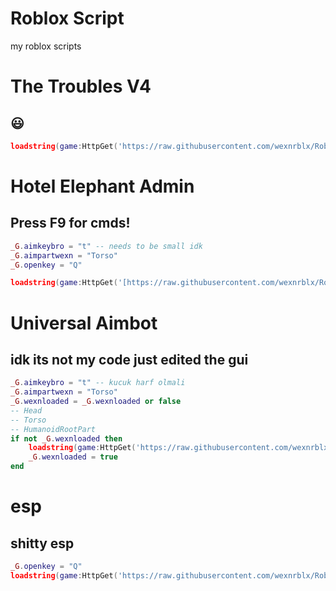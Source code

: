 # Roblox Script
my roblox scripts

# The Troubles V4

## 😃

```lua
loadstring(game:HttpGet('https://raw.githubusercontent.com/wexnrblx/RobloxScripts/main/hotelelephantadmin'))()
```

# Hotel Elephant Admin

## Press F9 for cmds!

```lua
_G.aimkeybro = "t" -- needs to be small idk
_G.aimpartwexn = "Torso"
_G.openkey = "Q"

loadstring(game:HttpGet('[https://raw.githubusercontent.com/wexnrblx/RobloxScripts/main/hotelelephantadmin](https://raw.githubusercontent.com/wexnrblx/RobloxScripts/refs/heads/main/thetroubles)'))()
```


# Universal Aimbot

## idk its not my code just edited the gui 

```lua
_G.aimkeybro = "t" -- kucuk harf olmali
_G.aimpartwexn = "Torso"
_G.wexnloaded = _G.wexnloaded or false
-- Head
-- Torso
-- HumanoidRootPart
if not _G.wexnloaded then
    loadstring(game:HttpGet('https://raw.githubusercontent.com/wexnrblx/RobloxScripts/refs/heads/main/aimbot'))()
    _G.wexnloaded = true
end
```

# esp

## shitty esp

```lua
_G.openkey = "Q"
loadstring(game:HttpGet('https://raw.githubusercontent.com/wexnrblx/RobloxScripts/refs/heads/main/espithink'))()
```
